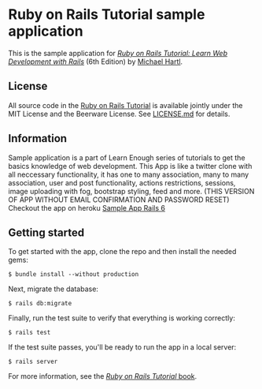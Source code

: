 # Ruby on Rails Tutorial sample application

This is the sample application for
[*Ruby on Rails Tutorial:
Learn Web Development with Rails*](https://www.railstutorial.org/)
(6th Edition)
by [Michael Hartl](https://www.michaelhartl.com/).

## License

All source code in the [Ruby on Rails Tutorial](https://www.railstutorial.org/)
is available jointly under the MIT License and the Beerware License. See
[LICENSE.md](LICENSE.md) for details.

## Information

Sample application is a part of Learn Enough series of tutorials to get the basics knowledge of web development.
This App is like a twitter clone with all neccessary functionality, it has one to many association, many to many association, user and post functionality,
actions restrictions, sessions, image uploading with fog, bootstrap styling, feed and more.
(THIS VERSION OF APP WITHOUT EMAIL CONFIRMATION AND PASSWORD RESET) 
Checkout the app on heroku [Sample App Rails 6](https://my-sample-app-rails6.herokuapp.com/)

## Getting started

To get started with the app, clone the repo and then install the needed gems:

```
$ bundle install --without production
```

Next, migrate the database:

```
$ rails db:migrate
```

Finally, run the test suite to verify that everything is working correctly:

```
$ rails test
```

If the test suite passes, you'll be ready to run the app in a local server:

```
$ rails server
```

For more information, see the
[*Ruby on Rails Tutorial* book](https://www.railstutorial.org/book).
